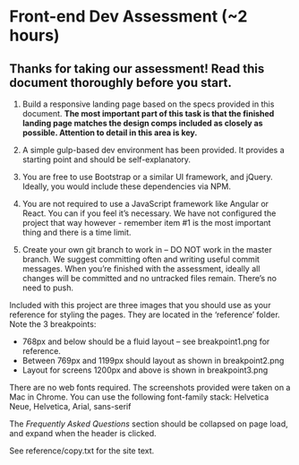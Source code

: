 # Front-end Dev Assessment (~2 hours)

## Thanks for taking our assessment! Read this document thoroughly before you start.


1. Build a responsive landing page based on the specs provided in this document. **The most important part of this task is that the finished landing page matches the design comps included as closely as possible. Attention to detail in this area is key.**

2. A simple gulp-based dev environment has been provided. It provides a starting point and should be self-explanatory.

3. You are free to use Bootstrap or a similar UI framework, and jQuery. Ideally, you would include these dependencies via NPM.

4. You are not required to use a JavaScript framework like Angular or React. You can if you feel it’s necessary. We have not configured the project that way however - remember item #1 is the most important thing and there is a time limit.

5. Create your own git branch to work in – DO NOT work in the master branch. We suggest committing often and writing useful commit messages. When you’re finished with the assessment, ideally all changes will be committed and no untracked files remain. There’s no need to push.

Included with this project are three images that you should use as your reference for styling the pages. 
They are located in the ‘reference’ folder. Note the 3 breakpoints:

- 768px and below should be a fluid layout – see breakpoint1.png for reference.
- Between 769px and 1199px should layout as shown in breakpoint2.png
- Layout for screens 1200px and above is shown in breakpoint3.png

There are no web fonts required. The screenshots provided were taken on a Mac in Chrome. You can use the following font-family stack: 
Helvetica Neue, Helvetica, Arial, sans-serif

The *Frequently Asked Questions* section should be collapsed on page load, and expand when the header is clicked.

See reference/copy.txt for the site text.





